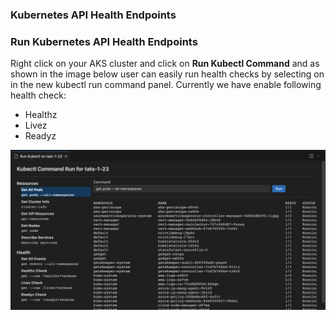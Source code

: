### Kubernetes API Health Endpoints

### Run Kubernetes API Health Endpoints

Right click on your AKS cluster and click on **Run Kubectl Command** and as shown in the image below user can easily run health checks by selecting on in the new kubectl run command panel. Currently we have enable following health check:

- Healthz
- Livez
- Readyz

![Kubectl health command panel](../resources/kubectl-command-panel.png)